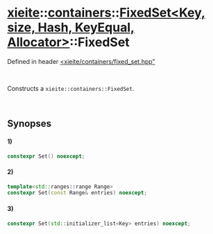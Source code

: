 # [xieite](../../../../../../xieite.md)\:\:[containers](../../../../../../containers.md)\:\:[FixedSet<Key, size, Hash, KeyEqual, Allocator>](../../../../fixed_set.md)\:\:FixedSet
Defined in header [<xieite/containers/fixed_set.hpp"](../../../../../../../include/xieite/containers/fixed_set.hpp)

&nbsp;

Constructs a `xieite::containers::FixedSet`.

&nbsp;

## Synopses
#### 1)
```cpp
constexpr Set() noexcept;
```
#### 2)
```cpp
template<std::ranges::range Range>
constexpr Set(const Range& entries) noexcept;
```
#### 3)
```cpp
constexpr Set(std::initializer_list<Key> entries) noexcept;
```
